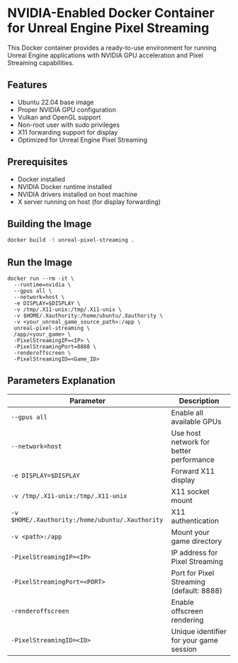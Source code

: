 # NVIDIA-Enabled Docker Container for Unreal Engine Pixel Streaming

This Docker container provides a ready-to-use environment for running Unreal Engine applications with NVIDIA GPU acceleration and Pixel Streaming capabilities.

## Features

- Ubuntu 22.04 base image
- Proper NVIDIA GPU configuration
- Vulkan and OpenGL support
- Non-root user with sudo privileges
- X11 forwarding support for display
- Optimized for Unreal Engine Pixel Streaming

## Prerequisites

- Docker installed
- NVIDIA Docker runtime installed
- NVIDIA drivers installed on host machine
- X server running on host (for display forwarding)

## Building the Image

```bash
docker build -t unreal-pixel-streaming .
```



## Run the Image
```
docker run --rm -it \
  --runtime=nvidia \
  --gpus all \
  --network=host \
  -e DISPLAY=$DISPLAY \
  -v /tmp/.X11-unix:/tmp/.X11-unix \
  -v $HOME/.Xauthority:/home/ubuntu/.Xauthority \
  -v <your_unreal_game_source_path>:/app \
  unreal-pixel-streaming \
  /app/<your_game> \
  -PixelStreamingIP=<IP> \
  -PixelStreamingPort=8888 \
  -renderoffscreen \
  -PixelStreamingID=<Game_ID>
```

## Parameters Explanation

| Parameter | Description |
|-----------|-------------|
| `--gpus all` | Enable all available GPUs |
| `--network=host` | Use host network for better performance |
| `-e DISPLAY=$DISPLAY` | Forward X11 display |
| `-v /tmp/.X11-unix:/tmp/.X11-unix` | X11 socket mount |
| `-v $HOME/.Xauthority:/home/ubuntu/.Xauthority` | X11 authentication |
| `-v <path>:/app` | Mount your game directory |
| `-PixelStreamingIP=<IP>` | IP address for Pixel Streaming |
| `-PixelStreamingPort=<PORT>` | Port for Pixel Streaming (default: 8888) |
| `-renderoffscreen` | Enable offscreen rendering |
| `-PixelStreamingID=<ID>` | Unique identifier for your game session |
